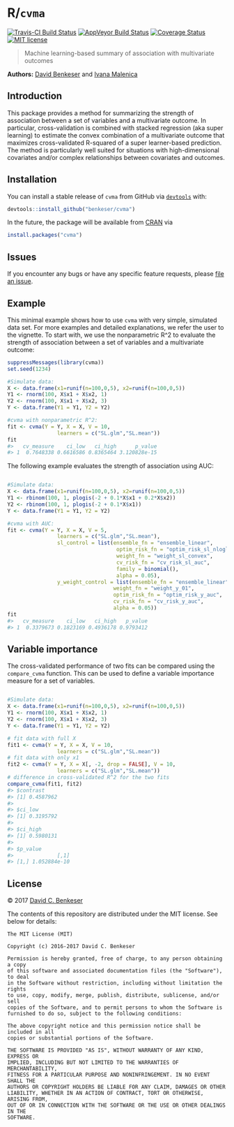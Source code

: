 
<!-- README.md is generated from README.Rmd. Please edit that file -->
R/`cvma`
========

[![Travis-CI Build Status](https://travis-ci.org/benkeser/cvma.svg?branch=master)](https://travis-ci.org/benkeser/cvma) [![AppVeyor Build Status](https://ci.appveyor.com/api/projects/status/github/benkeser/cvma?branch=master&svg=true)](https://ci.appveyor.com/project/benkeser/cvma) [![Coverage Status](https://img.shields.io/codecov/c/github/benkeser/cvma/master.svg)](https://codecov.io/github/benkeser/cvma?branch=master) [![MIT license](http://img.shields.io/badge/license-MIT-brightgreen.svg)](http://opensource.org/licenses/MIT)

> Machine learning-based summary of association with multivariate outcomes

**Authors:** [David Benkeser](https://www.benkeserstatistics.com/) and [Ivana Malenica](https://github.com/podTockom)

Introduction
------------

This package provides a method for summarizing the strength of association between a set of variables and a multivariate outcome. In particular, cross-validation is combined with stacked regression (aka super learning) to estimate the convex combination of a multivariate outcome that maximizes cross-validated R-squared of a super learner-based prediction. The method is particularly well suited for situations with high-dimensional covariates and/or complex relationships between covariates and outcomes.

Installation
------------

You can install a stable release of `cvma` from GitHub via [`devtools`](https://www.rstudio.com/products/rpackages/devtools/) with:

``` r
devtools::install_github("benkeser/cvma")
```

In the future, the package will be available from [CRAN](https://cran.r-project.org/) via

``` r
install.packages("cvma")
```

Issues
------

If you encounter any bugs or have any specific feature requests, please [file an issue](https://github.com/benkeser/cvma/issues).

Example
-------

This minimal example shows how to use `cvma` with very simple, simulated data set. For more examples and detailed explanations, we refer the user to the vignette. To start with, we use the nonparametric R^2 to evaluate the strength of association between a set of variables and a multivariate outcome:

``` r
suppressMessages(library(cvma))
set.seed(1234)

#Simulate data:
X <- data.frame(x1=runif(n=100,0,5), x2=runif(n=100,0,5))
Y1 <- rnorm(100, X$x1 + X$x2, 1)
Y2 <- rnorm(100, X$x1 + X$x2, 3)
Y <- data.frame(Y1 = Y1, Y2 = Y2)

#cvma with nonparametric R^2:
fit <- cvma(Y = Y, X = X, V = 10, 
                learners = c("SL.glm","SL.mean"))
fit
#>   cv_measure    ci_low   ci_high      p_value
#> 1  0.7648338 0.6616586 0.8365464 3.120828e-15
```

The following example evaluates the strength of association using AUC:

``` r

#Simulate data:
X <- data.frame(x1=runif(n=100,0,5), x2=runif(n=100,0,5))
Y1 <- rbinom(100, 1, plogis(-2 + 0.1*X$x1 + 0.2*X$x2))
Y2 <- rbinom(100, 1, plogis(-2 + 0.1*X$x1))
Y <- data.frame(Y1 = Y1, Y2 = Y2)

#cvma with AUC:
fit <- cvma(Y = Y, X = X, V = 5, 
                learners = c("SL.glm","SL.mean"),
                sl_control = list(ensemble_fn = "ensemble_linear",
                                   optim_risk_fn = "optim_risk_sl_nloglik",
                                   weight_fn = "weight_sl_convex",
                                   cv_risk_fn = "cv_risk_sl_auc",
                                   family = binomial(),
                                   alpha = 0.05),
                y_weight_control = list(ensemble_fn = "ensemble_linear",
                                  weight_fn = "weight_y_01",
                                  optim_risk_fn = "optim_risk_y_auc",
                                  cv_risk_fn = "cv_risk_y_auc",
                                  alpha = 0.05))
fit
#>   cv_measure    ci_low   ci_high   p_value
#> 1  0.3379673 0.1823169 0.4936178 0.9793412
```

Variable importance
-------------------

The cross-validated performance of two fits can be compared using the `compare_cvma` function. This can be used to define a variable importance measure for a set of variables.

``` r

#Simulate data:
X <- data.frame(x1=runif(n=100,0,5), x2=runif(n=100,0,5))
Y1 <- rnorm(100, X$x1 + X$x2, 1)
Y2 <- rnorm(100, X$x1 + X$x2, 3)
Y <- data.frame(Y1 = Y1, Y2 = Y2)

# fit data with full X
fit1 <- cvma(Y = Y, X = X, V = 10, 
                learners = c("SL.glm","SL.mean"))
# fit data with only x1
fit2 <- cvma(Y = Y, X = X[, -2, drop = FALSE], V = 10, 
                learners = c("SL.glm","SL.mean"))
# difference in cross-validated R^2 for the two fits
compare_cvma(fit1, fit2)
#> $contrast
#> [1] 0.4587962
#> 
#> $ci_low
#> [1] 0.3195792
#> 
#> $ci_high
#> [1] 0.5980131
#> 
#> $p_value
#>              [,1]
#> [1,] 1.052884e-10
```

License
-------

© 2017 [David C. Benkeser](http://www.benkeserstatistics.com)

The contents of this repository are distributed under the MIT license. See below for details:

    The MIT License (MIT)

    Copyright (c) 2016-2017 David C. Benkeser

    Permission is hereby granted, free of charge, to any person obtaining a copy
    of this software and associated documentation files (the "Software"), to deal
    in the Software without restriction, including without limitation the rights
    to use, copy, modify, merge, publish, distribute, sublicense, and/or sell
    copies of the Software, and to permit persons to whom the Software is
    furnished to do so, subject to the following conditions:

    The above copyright notice and this permission notice shall be included in all
    copies or substantial portions of the Software.

    THE SOFTWARE IS PROVIDED "AS IS", WITHOUT WARRANTY OF ANY KIND, EXPRESS OR
    IMPLIED, INCLUDING BUT NOT LIMITED TO THE WARRANTIES OF MERCHANTABILITY,
    FITNESS FOR A PARTICULAR PURPOSE AND NONINFRINGEMENT. IN NO EVENT SHALL THE
    AUTHORS OR COPYRIGHT HOLDERS BE LIABLE FOR ANY CLAIM, DAMAGES OR OTHER
    LIABILITY, WHETHER IN AN ACTION OF CONTRACT, TORT OR OTHERWISE, ARISING FROM,
    OUT OF OR IN CONNECTION WITH THE SOFTWARE OR THE USE OR OTHER DEALINGS IN THE
    SOFTWARE.
